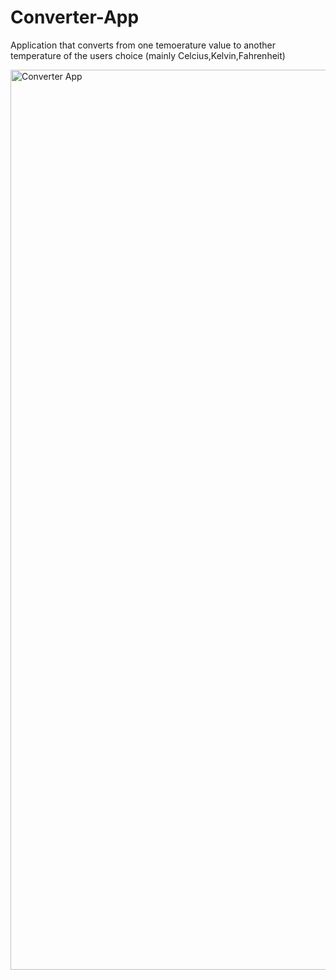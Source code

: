 # Converter-App
Application that converts from one temoerature value to another temperature of the users choice (mainly Celcius,Kelvin,Fahrenheit)

<img width="1440" alt="Converter App" src="https://user-images.githubusercontent.com/72257780/122554110-30d59280-d056-11eb-90f8-009b8a32b2a9.png">
